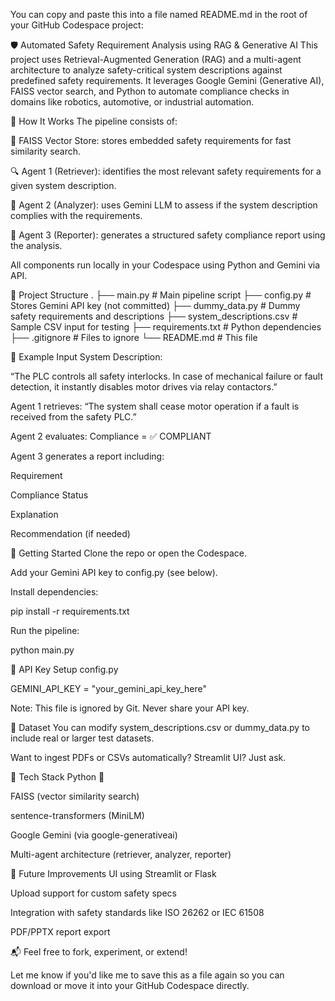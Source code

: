 You can copy and paste this into a file named README.md in the root of your GitHub Codespace project:

🛡 Automated Safety Requirement Analysis using RAG & Generative AI
This project uses Retrieval-Augmented Generation (RAG) and a multi-agent architecture to analyze safety-critical system descriptions against predefined safety requirements. It leverages Google Gemini (Generative AI), FAISS vector search, and Python to automate compliance checks in domains like robotics, automotive, or industrial automation.

🧠 How It Works
The pipeline consists of:

💾 FAISS Vector Store: stores embedded safety requirements for fast similarity search.

🔍 Agent 1 (Retriever): identifies the most relevant safety requirements for a given system description.

🧪 Agent 2 (Analyzer): uses Gemini LLM to assess if the system description complies with the requirements.

📝 Agent 3 (Reporter): generates a structured safety compliance report using the analysis.

All components run locally in your Codespace using Python and Gemini via API.

📂 Project Structure
.
├── main.py # Main pipeline script
├── config.py # Stores Gemini API key (not committed)
├── dummy_data.py # Dummy safety requirements and descriptions
├── system_descriptions.csv # Sample CSV input for testing
├── requirements.txt # Python dependencies
├── .gitignore # Files to ignore
└── README.md # This file

🧪 Example Input
System Description:

“The PLC controls all safety interlocks. In case of mechanical failure or fault detection, it instantly disables motor drives via relay contactors.”

Agent 1 retrieves:
“The system shall cease motor operation if a fault is received from the safety PLC.”

Agent 2 evaluates:
Compliance = ✅ COMPLIANT

Agent 3 generates a report including:

Requirement

Compliance Status

Explanation

Recommendation (if needed)

🚀 Getting Started
Clone the repo or open the Codespace.

Add your Gemini API key to config.py (see below).

Install dependencies:

pip install -r requirements.txt

Run the pipeline:

python main.py

🔐 API Key Setup
config.py

GEMINI_API_KEY = "your_gemini_api_key_here"

Note: This file is ignored by Git. Never share your API key.

📁 Dataset
You can modify system_descriptions.csv or dummy_data.py to include real or larger test datasets.

Want to ingest PDFs or CSVs automatically? Streamlit UI? Just ask.

🤖 Tech Stack
Python 🐍

FAISS (vector similarity search)

sentence-transformers (MiniLM)

Google Gemini (via google-generativeai)

Multi-agent architecture (retriever, analyzer, reporter)

📌 Future Improvements
UI using Streamlit or Flask

Upload support for custom safety specs

Integration with safety standards like ISO 26262 or IEC 61508

PDF/PPTX report export

📬 Feel free to fork, experiment, or extend!

Let me know if you'd like me to save this as a file again so you can download or move it into your GitHub Codespace directly.
